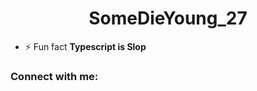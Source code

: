 
<h1 align="center">SomeDieYoung_27</h1>

- ⚡ Fun fact **Typescript is Slop**

<h3 align="left">Connect with me:</h3>
<p align="left">
</p>


